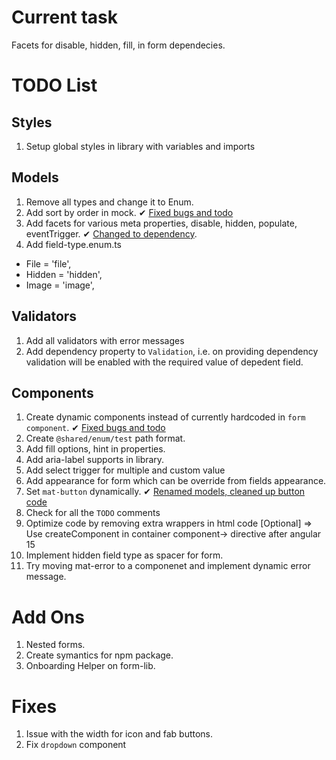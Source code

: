 # Current task
Facets for disable, hidden, fill, in form dependecies.

# TODO List

## Styles
1. Setup global styles in library with variables and imports

## Models
1. Remove all types and change it to Enum.
2. Add sort by order in mock. ✔ [Fixed bugs and todo](https://github.com/Nav2510/ngx-form-lib/pull/7/commits/4311ab8007f6f043e79d6f4b09ed7ab92ff3a9aa)
3. Add facets for various meta properties, disable, hidden, populate, eventTrigger. ✔ [Changed to dependency](https://github.com/Nav2510/ngx-form-lib/commit/dff68ef223c8b48f256cee35d7424d356e817cdc).
4.  Add field-type.enum.ts
  - File = 'file',
  - Hidden = 'hidden',
  - Image = 'image',

## Validators
1. Add all validators with error messages
2. Add dependency property to `Validation`, i.e. on providing dependency validation will be enabled with the required value of depedent field.

## Components
1. Create dynamic components instead of currently hardcoded in `form component`. ✔ [Fixed bugs and todo](https://github.com/Nav2510/ngx-form-lib/pull/7/commits/61b711e70cee4b3659a68a066963c4012fc5b67)
2. Create `@shared/enum/test` path format.
3. Add fill options, hint in properties.
4. Add aria-label supports in library.
5. Add select trigger for multiple and custom value
6. Add appearance for form which can be override from fields appearance.
7. Set `mat-button` dynamically. ✔ [Renamed models, cleaned up button code](https://github.com/Nav2510/ngx-form-lib/commit/61b711e70cee4b36359a68a066963c4012fc5b67)
8. Check for all the `TODO` comments
9. Optimize code by removing extra wrappers in html code [Optional] => Use createComponent in container component-> directive after angular 15
10. Implement hidden field type as spacer for form.
11. Try moving mat-error to a componenet and implement dynamic error message.

# Add Ons
1. Nested forms.
2. Create symantics for npm package.
3. Onboarding Helper on form-lib.

# Fixes
1. Issue with the width for icon and fab buttons.
2. Fix `dropdown` component